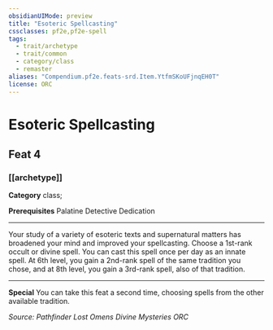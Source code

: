 ```yaml
---
obsidianUIMode: preview
title: "Esoteric Spellcasting"
cssclasses: pf2e,pf2e-spell
tags:
  - trait/archetype
  - trait/common
  - category/class
  - remaster
aliases: "Compendium.pf2e.feats-srd.Item.YtfmSKoUFjnqEH0T"
license: ORC
---
```

# Esoteric Spellcasting
## Feat 4
### [[archetype]]

**Category** class; 



**Prerequisites** Palatine Detective Dedication
* * *
Your study of a variety of esoteric texts and supernatural matters has broadened your mind and improved your spellcasting. Choose a 1st-rank occult or divine spell. You can cast this spell once per day as an innate spell. At 6th level, you gain a 2nd-rank spell of the same tradition you chose, and at 8th level, you gain a 3rd-rank spell, also of that tradition.

* * *

**Special** You can take this feat a second time, choosing spells from the other available tradition.

*Source: Pathfinder Lost Omens Divine Mysteries*
*ORC*
